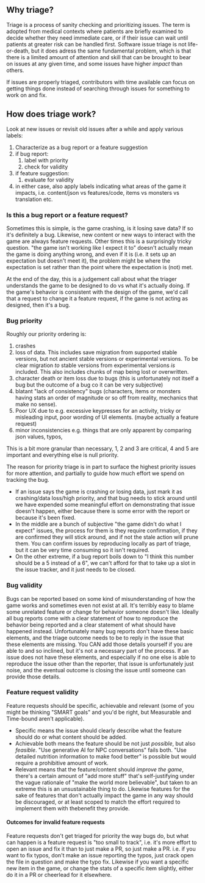 ## Why triage?

Triage is a process of sanity checking and prioritizing issues. The term is adopted from medical contexts where patients are briefly examined to decide whether they need immediate care, or if their issue can wait until patients at greater risk can be handled first.
Software issue triage is not life-or-death, but it does adress the same fundamental problem, which is that there is a limited amount of attention and skill that can be brought to bear on issues at any given time, and some issues have higher *impact* than others.

If issues are properly triaged, contributors with time available can focus on getting things done instead of searching through issues for something to work on and fix.

## How does triage work?
Look at new issues or revisit old issues after a while and apply various labels:
1. Characterize as a bug report or a feature suggestion
2. if bug report:
    1. label with priority
    2. check for validity
3. if feature suggestion:
    1. evaluate for validity
4. in either case, also apply labels indicating what areas of the game it impacts, i.e. content/json vs features/code, items vs monsters vs translation etc.

### Is this a bug report or a feature request?
Sometimes this is simple, is the game crashing, is it losing save data? If so it's definitely a bug.
Likewise, new content or new ways to interact with the game are always feature requests.
Other times this is a surprisingly tricky question. "the game isn't working like I expect it to" doesn't actually mean the game is doing anything wrong, and even if it is (i.e. it sets up an expectation but doesn't meet it), the problem might be where the expectation is set rather than the point where the expectation is (not) met.

At the end of the day, this is a judgement call about what the triager understands the game to be designed to do vs what it's actually doing. If the game's behavior is consistent with the design of the game, we'd call that a request to change it a feature request, if the game is not acting as designed, then it's a bug.

### Bug priority
Roughly our priority ordering is:
1. crashes
2. loss of data. This includes save migration from supported stable versions, but not ancient stable versions or experimental versions. To be clear migration *to* stable versions from experimental versions *is* included. This also includes chunks of map being lost or overwritten.
3. character death or item loss due to bugs (this is unfortunately not itself a bug but the outcome of a bug co it can be very subjective)
4. blatant "lack of consistency" bugs (characters, items or monsters having stats an order of magnitude or so off from reality, mechanics that make no sense).
5. Poor UX due to e.g. excessive keypresses for an activity, tricky or misleading input, poor wording of UI elements. (maybe actually a feature request)
6. minor inconsistencies e.g. things that are only apparent by comparing json values, typos, 

This is a bit more granular than necessary, 1, 2 and 3 are critical, 4 and 5 are important and everything else is null priority.

The reason for priority triage is in part to surface the highest priority issues for more attention, and partially to guide how much effort we spend on tracking the bug.
- If an issue says the game is crashing or losing data, just mark it as crashing/data loss/high priority, and that bug needs to stick around until we have expended some meaningful effort on demonstrating that issue doesn't happen, either because there is some error with the report or because it's been fixed.
- In the middle are a bunch of subjective "the game didn't do what I expect" issues, the process for them is they require confirmation, if they are confirmed they will stick around, and if not the stale action will prune them. You can confirm issues by reproducing locally as part of triage, but it can be very time consuming so it isn't required.
- On the other extreme, if a bug report boils down to "I think this number should be a 5 instead of a 6", we can't afford for that to take up a slot in the issue tracker, and it just needs to be closed.

### Bug validity
Bugs can be reported based on some kind of misunderstanding of how the game works and sometimes even not exist at all. It's terribly easy to blame some unrelated feature or change for behavior someone doesn't like.
Ideally all bug reports come with a clear statement of how to reproduce the behavior being reported and a clear statement of what should have happened instead. Unfortunately many bug reports don't have these basic elements, and the triage outcome needs to be to reply in the issue that these elements are missing.
You CAN add those details yourself if you are able to and so inclined, but it's not a necessary part of the process.
If an issue does not have these elements, and especially if no one else is able to reproduce the issue other than the reporter, that issue is unfortunately just noise, and the eventual outcome is closing the issue until someone can provide those details.

### Feature request validity
Feature requests should be specific, achievable and relevant (some of you might be thinking "SMART goals" and you'd be right, but Measurable and Time-bound aren't applicable).  
- Specific means the issue should clearly describe what the feature should do or what content should be added.  
- Achievable both means the feature should be not just *possible*, but also *feasible*. "Use generative AI for NPC conversations" fails both. "Use detailed nutrition information to make food better" is possible but would require a prohibitive amount of work.  
- Relevant means that the feature/content should *improve the game*, there's a certain amount of "add more stuff" that's self-justifying under the vague rationale of "make the world more believable", but taken to an extreme this is an unsustainable thing to do. Likewise features for the sake of features that don't actually impact the game in any way should be discouraged, or at least scoped to match the effort required to implement them with thebenefit they provide.

#### Outcomes for invalid feature requests
Feature requests don't get triaged for priority the way bugs do, but what can happen is a feature request is "too small to track", i.e. it's more effort to open an issue and fix it than to just make a PR, so just make a PR.
i.e. if you want to fix typos, don't make an issue reporting the typos, just crack open the file in question and make the typo fix.
Likewise if you want a specific new item in the game, or change the stats of a specific item slightly, either do it in a PR or cheerlead for it elsewhere.
